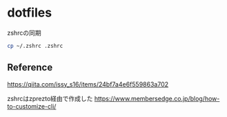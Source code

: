 # dotfiles

zshrcの同期

```sh
cp ~/.zshrc .zshrc
```

## Reference
https://qiita.com/issy_s16/items/24bf7a4e6f559863a702

zshrcはzprezto経由で作成した
https://www.membersedge.co.jp/blog/how-to-customize-cli/
